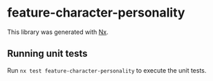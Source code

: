 # feature-character-personality

This library was generated with [Nx](https://nx.dev).

## Running unit tests

Run `nx test feature-character-personality` to execute the unit tests.
